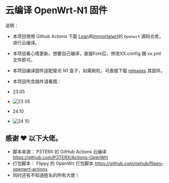 
# 云编译 OpenWrt-N1 固件

说明：
- 本项目使用 Github Actions 下载 [Lean](https://github.com/coolsnowwolf/lede)和[immortalwrt](https://github.com/immortalwrt/immortalwrt/tree/master)的 `Openwrt` 源码仓库，进行云编译。
- 本项目看心情更新。想要自己编译，直接Fork后，修改XX.config 跟 xx.yml 文件即可。
- 本项目编译固件适配斐讯 N1 盒子，如需刷机，可直接下载 [releases](https://github.com/woni928/My-OpenWrt/releases) 其固件。
- 本项目所含插件请看图：
- 23.05
- ![23 05](https://github.com/user-attachments/assets/6bd19f16-42b7-40ce-a293-0c4d755d59d9)

- 24.10
- ![24 10](https://github.com/user-attachments/assets/aa090797-c426-4629-8590-7584a433ea40)

## 感谢 ❤️ 以下大佬。
- 脚本来源： P3TERX 的 GitHub Actions 云编译  https://github.com/P3TERX/Actions-OpenWrt
- 打包脚本： Flippy 的 OpenWrt 打包脚本  https://github.com/ophub/flippy-openwrt-actions
- 同时还有不知道姓名的所有大佬！
